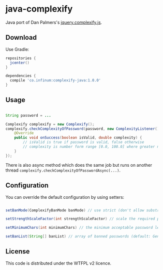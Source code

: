 # java-complexify

Java port of Dan Palmers's [jquery.complexify.js](https://github.com/danpalmer/jquery.complexify.js/).

## Download

Use Gradle:

```gradle
repositories {
  jcenter()
}

dependencies {
  compile 'co.infinum:complexify-java:1.0.0'
}
```

## Usage

``` java

String password = ...

Complexify complexify = new Complexify();
complexify.checkComplexityOfPassword(password, new ComplexityListener() {
    @Override
    public void onSuccess(boolean isValid, double complexity) {
        // isValid is true if password is valid, false otherwise
        // complexity is number form range [0.0, 100.0] where greater number represents greater complexity
    }
});


```

There is also async method which does the same job but runs on another thread `complexify.checkComplexityOfPasswordAsync(...)`.


## Configuration

You can override the default configuration by using setters:

``` java

setBanMode(ComplexifyBanMode banMode) // use strict (don't allow substrings of banned passwords) or loose (only ban exact matches) comparisons for banned passwords. (default: ComplexifyBanMode.STRICT)

setStrengthScaleFactor(int strengthScaleFactor) // scale the required password strength (higher numbers require a more complex password) (default: 1)

setMinimumChars(int minimumChars) // the minimum acceptable password length (default: 8)

setBanList(String[] banList) // array of banned passwords (default: Generated from 500 worst passwords and 370 Banned Twitter lists found <a href="http://www.skullsecurity.org/wiki/index.php/Passwords">here</a>)

```

## License

This code is distributed under the WTFPL v2 licence.

